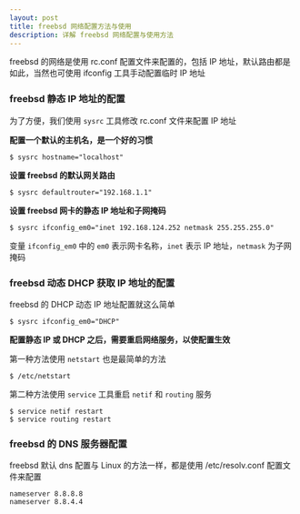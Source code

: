 ```yaml
---
layout: post
title: freebsd 网络配置方法与使用
description: 详解 freebsd 网络配置与使用方法
---
```


freebsd 的网络是使用 rc.conf 配置文件来配置的，包括 IP 地址，默认路由都是如此，当然也可使用 ifconfig 工具手动配置临时 IP 地址

### freebsd 静态 IP 地址的配置

为了方便，我们使用 `sysrc` 工具修改 rc.conf 文件来配置 IP 地址

**配置一个默认的主机名，是一个好的习惯**

```
$ sysrc hostname="localhost"
```

**设置 freebsd 的默认网关路由**

```
$ sysrc defaultrouter="192.168.1.1"
```

**设置 freebsd 网卡的静态 IP 地址和子网掩码**

```
$ sysrc ifconfig_em0="inet 192.168.124.252 netmask 255.255.255.0"
```
变量 `ifconfig_em0` 中的 `em0` 表示网卡名称，`inet` 表示 IP 地址，`netmask` 为子网掩码

### freebsd 动态 DHCP 获取 IP 地址的配置

freebsd 的 DHCP 动态 IP 地址配置就这么简单
```
$ sysrc ifconfig_em0="DHCP"
```

**配置静态 IP 或 DHCP 之后，需要重启网络服务，以使配置生效**

第一种方法使用 `netstart` 也是最简单的方法

```
$ /etc/netstart
```

第二种方法使用 `service` 工具重启 `netif` 和 `routing` 服务

```
$ service netif restart
$ service routing restart
```

### freebsd 的 DNS 服务器配置

freebsd 默认 dns 配置与 Linux 的方法一样，都是使用 /etc/resolv.conf 配置文件来配置

```
nameserver 8.8.8.8
nameserver 8.8.4.4
```
